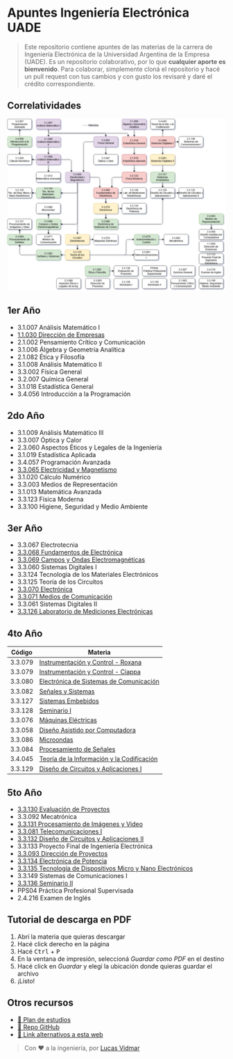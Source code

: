 # Apuntes Ingeniería Electrónica UADE

> Este repositorio contiene apuntes de las materias de la carrera de Ingeniería Electrónica de la Universidad Argentina de la Empresa (UADE).
> Es un repositorio colaborativo, por lo que **cualquier aporte es bienvenido**. Para colaborar, simplemente cloná el repositorio y hacé un pull request con tus cambios y con gusto los revisaré y daré el crédito correspondiente.

## Correlatividades

![Diagrama de correlatividades](/diagrama_correlatividades.png)

## 1er Año
- 3.1.007 Análisis Matemático I
- [1.1.030 Dirección de Empresas](/1ero/1.1.030_Direccion_de_Empresas.htm)
- 2.1.002 Pensamiento Crítico y Comunicación
- 3.1.006 Álgebra y Geometría Analítica
- 2.1.082 Ética y Filosofía
- 3.1.008 Análisis Matemático II
- 3.3.002 Física General
- 3.2.007 Química General
- 3.1.018 Estadística General
- 3.4.056 Introducción a la Programación

## 2do Año
- 3.1.009 Análisis Matemático III
- 3.3.007 Óptica y Calor
- 2.3.060 Aspectos Éticos y Legales de la Ingeniería
- 3.1.019 Estadística Aplicada
- 3.4.057 Programación Avanzada
- [3.3.065 Electricidad y Magnetismo](/2do/3.3.065_Electricidad_y_Magnetismo.htm)
- 3.1.020 Cálculo Numérico
- 3.3.003 Medios de Representación
- 3.1.013 Matemática Avanzada
- 3.3.123 Física Moderna
- 3.3.100 Higiene, Seguridad y Medio Ambiente

## 3er Año
- 3.3.067 Electrotecnia
- [3.3.068 Fundamentos de Electrónica](/3ero/3.3.068_Fundamentos_de_Electronica.htm)
- [3.3.069 Campos y Ondas Electromagnéticas](/3ero/3.3.069_Campos_y_Ondas_Electromagneticas.htm)
- 3.3.060 Sistemas Digitales I
- 3.3.124 Tecnología de los Materiales Electrónicos
- 3.3.125 Teoría de los Circuitos
- [3.3.070 Electrónica](/3ero/3.3.070_Electronica.htm)
- [3.3.071 Medios de Comunicación](/3ero/3.3.071_Medios_de_Comunicacion.htm)
- 3.3.061 Sistemas Digitales II
- [3.3.126 Laboratorio de Mediciones Electrónicas](/3ero/3.3.126_Laboratorio_de_Mediciones_Electronicas.htm)


## 4to Año
| Código  | Materia                                                                                   |
|---------|-------------------------------------------------------------------------------------------|
| 3.3.079 | [Instrumentación y Control - Roxana](/4to/3.3.079_Instrumentacion_y_Control.htm)           |
| 3.3.079 | [Instrumentación y Control - Ciappa](/4to/3.3.079_Instrumentacion_y_Control_Ciappa.htm)    |
| 3.3.080 | [Electrónica de Sistemas de Comunicación](/4to/3.3.080_Electronica_de_Sistemas_de_Comunicacion.htm) |
| 3.3.082 | [Señales y Sistemas](/4to/3.3.082_Senales_y_Sistemas.htm)                                  |
| 3.3.127 | [Sistemas Embebidos](/4to/3.3.127_Sistemas_Embebidos.htm)                                  |
| 3.3.128 | [Seminario I](/4to/3.3.128_Seminario_I.htm)                                                |
| 3.3.076 | [Máquinas Eléctricas](/4to/3.3.076_Maquinas_Electricas.htm)                                |
| 3.3.058 | [Diseño Asistido por Computadora](/4to/3.3.058_Diseno_Asistido_por_Computadora.htm)        |
| 3.3.086 | [Microondas](/4to/3.3.086_Microondas.htm)                                                  |
| 3.3.084 | [Procesamiento de Señales](/4to/3.3.084_Procesamiento_de_Senales.htm)                      |
| 3.4.045 | [Teoría de la Información y la Codificación](/4to/3.4.045_Teoria_de_la_Informacion_y_la_Codificacion.htm) |
| 3.3.129 | [Diseño de Circuitos y Aplicaciones I](/4to/3.3.129_Diseno_de_Circuitos_y_Aplicaciones_I.htm) |

## 5to Año
- [3.3.130 Evaluación de Proyectos](/5to/3.3.130_Evaluacion_de_Proyectos.htm)
- 3.3.092 Mecatrónica
- [3.3.131 Procesamiento de Imágenes y Video](/5to/3.3.131_Procesamiento_de_Imagenes_y_Video.htm)
- [3.3.081 Telecomunicaciones I](/5to/3.3.081_Telecomunicaciones_I.htm)
- [3.3.132 Diseño de Circuitos y Aplicaciones II](/5to/3.3.132_Diseno_de_Circuitos_y_Aplicaciones_II.htm)
- 3.3.133 Proyecto Final de Ingeniería Electrónica
- [3.3.093 Dirección de Proyectos](/5to/3.3.093_Direccion_de_Proyectos.htm)
- [3.3.134 Electrónica de Potencia](/5to/3.3.134_Electronica_de_Potencia.htm)
- [3.3.135 Tecnología de Dispositivos Micro y Nano Electrónicos](/5to/3.3.135_Tecnologia_de_Dispositivos_Micro_y_Nano_Electronicos.htm)
- 3.3.149 Sistemas de Comunicaciones I
- [3.3.136 Seminario II](/4to/3.3.128_Seminario_I.htm)
- PPS04 Práctica Profesional Supervisada
- 2.4.216 Examen de Inglés

## Tutorial de descarga en PDF
1. Abrí la materia que quieras descargar
2. Hacé click derecho en la página
3. Hacé <kbd>Ctrl</kbd> + <kbd>P</kbd>
4. En la ventana de impresión, seleccioná *Guardar como PDF* en el destino
5. Hacé click en *Guardar* y elegí la ubicación donde quieras guardar el archivo
6. ¡Listo!

## Otros recursos

- [📅 Plan de estudios](/materias.xlsx)
- [📇 Repo GitHub](https://github.com/lucas-vidmar/apuntes-electronica)
- [🔗 Link alternativos a esta web](https://lucas-vidmar.github.io/apuntes-electronica/)

> Con ❤️ a la ingeniería, por [Lucas Vidmar](https://lucas.vidm.ar)